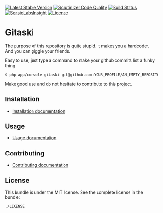 [![Latest Stable Version](https://poser.pugx.org/lucascherifi/pdf-parser-bundle/v/stable)](https://packagist.org/packages/lucascherifi/pdf-parser-bundle) [![Scrutinizer Code Quality](https://scrutinizer-ci.com/g/lucascherifi/PdfParserBundle/badges/quality-score.png?b=master)](https://scrutinizer-ci.com/g/lucascherifi/PdfParserBundle/?branch=master) [![Build Status](https://travis-ci.org/lucascherifi/PdfParserBundle.svg?branch=master)](https://travis-ci.org/lucascherifi/PdfParserBundle) [![SensioLabsInsight](https://insight.sensiolabs.com/projects/b5492302-98fd-4698-ba33-fd3251276adb/mini.png)](https://insight.sensiolabs.com/projects/b5492302-98fd-4698-ba33-fd3251276adb) [![License](https://poser.pugx.org/lucascherifi/pdf-parser-bundle/license)](https://packagist.org/packages/lucascherifi/pdf-parser-bundle)

Gitaski
===============

The purpose of this repository is quite stupid. It makes you a hardcoder. And you can giggle your friends.

Easy to use, just type a command to make your github commits list a funky thing.

```bash
$ php app/console gitaski git@github.com:YOUR_PROFILE/AN_EMPTY_REPOSITORY_ALREADY_CREATED.git --use_text=Hello
```

Make good use and do not hesitate to contribute to this project.

Installation
------------

- [Installation documentation](https://github.com/lucascherifi/gitaski/blob/master/doc/install.md)

Usage
-----

- [Usage documentation](https://github.com/lucascherifi/PdfParserBundle/blob/master/doc/command.md)


Contributing
------------

- [Contributing documentation](https://github.com/lucascherifi/PdfParserBundle/blob/master/doc/contributing.md)

License
-------

This bundle is under the MIT license. See the complete license in the bundle:

    ./LICENSE
